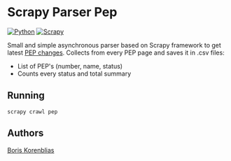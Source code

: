# Scrapy Parser Pep
[![Python](https://img.shields.io/badge/-Python-464646?style=flat&logo=Python&logoColor=ffffff&color=043A6B)](https://www.python.org/)
[![Scrapy](https://img.shields.io/badge/-Scrapy-464646?style=flat&logo=Scrapy&logoColor=ffffff&color=043A6B)](https://www.djangoproject.com/)

Small and simple asynchronous parser based on Scrapy framework to get latest [PEP changes](https://www.python.org/). 
Collects from every PEP page and saves it in .csv files:
* List of PEP's (number, name, status)
* Counts every status and total summary

## Running

```
scrapy crawl pep
```


## Authors

[Boris Korenblias](https://github.com/bobr2072)
